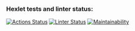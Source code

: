### Hexlet tests and linter status:
[![Actions Status](https://github.com/Campi001/java-project-lvl1/workflows/hexlet-check/badge.svg)](https://github.com/Campi001/java-project-lvl1/actions)
[![Linter Status](https://github.com/Campi001/java-project-lvl1/actions/workflows/main/badge.svg)](https://github.com/Campi001/java-project-lvl1/actions)
[![Maintainability](https://api.codeclimate.com/v1/badges/a99a88d28ad37a79dbf6/maintainability)](https://codeclimate.com/github/codeclimate/codeclimate/maintainability)